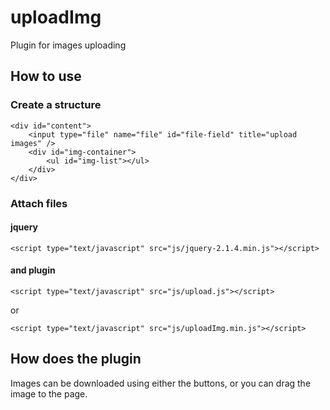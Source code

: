 # uploadImg
Plugin for images uploading

## How to use

### Create a structure

```
<div id="content">
    <input type="file" name="file" id="file-field" title="upload images" />
    <div id="img-container">
    	<ul id="img-list"></ul>
    </div>
</div>
```

### Attach files

#### jquery
```<script type="text/javascript" src="js/jquery-2.1.4.min.js"></script>```

#### and plugin
```<script type="text/javascript" src="js/upload.js"></script>```

or

```<script type="text/javascript" src="js/uploadImg.min.js"></script>```



## How does the plugin

Images can be downloaded using either the buttons, or you can drag the image to the page.
